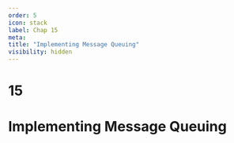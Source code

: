 ```yaml
---
order: 5
icon: stack
label: Chap 15
meta:
title: "Implementing Message Queuing"
visibility: hidden
---
```

# 15

# Implementing Message Queuing